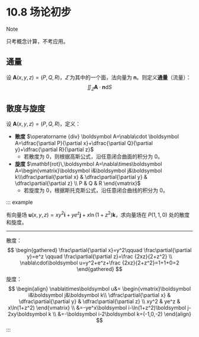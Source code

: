 # 10.8 场论初步

> [!note]
>
> 只考概念计算，不考应用。

## 通量

设 $\boldsymbol A(x,y,z)=(P,Q,R)$，$\varSigma$ 为其中的一个面，法向量为 $\boldsymbol n$。则定义**通量**（流量）： 
$$
\displaystyle\iint_\varSigma\boldsymbol A\cdot\boldsymbol n\mathrm dS
$$

## 散度与旋度

设 $\boldsymbol A(x,y,z)=(P,Q,R)$，定义：

- **散度** $\operatorname {div} \boldsymbol A=\nabla\cdot \boldsymbol A=\dfrac{\partial P}{\partial x}+\dfrac{\partial Q}{\partial y}+\dfrac{\partial R}{\partial z}$
  - 若散度为 $0$，则根据高斯公式，沿任意闭合曲面的积分为 $0$。
- **旋度** $\mathbf{rot}\,\boldsymbol A=\nabla\times\boldsymbol A=\begin{vmatrix}\boldsymbol i&\boldsymbol j&\boldsymbol k\\\dfrac\partial{\partial x} & \dfrac\partial{\partial y} & \dfrac\partial{\partial z} \\
  P & Q & R \end{vmatrix}$
  - 若旋度为 $0$，根据斯托克斯公式，沿任意闭合曲线的积分为 $0$。

::: example

有向量场 $\boldsymbol u(x,y,z)=xy^2\boldsymbol i+ye^z\boldsymbol j+x\ln(1+z^2)\boldsymbol k$，求向量场在 $P(1,1,0)$ 处的散度和旋度。

---

散度：
$$
\begin{gathered}
\frac\partial{\partial x}=y^2\qquad
\frac\partial{\partial y}=e^z \qquad
\frac\partial{\partial z}=\frac {2xz}{2+z^2} \\
\nabla\cdot\boldsymbol u=y^2+e^z+\frac {2xz}{2+z^2}=1+1+0=2
\end{gathered}
$$
旋度：
$$
\begin{align}
\nabla\times\boldsymbol u&=
\begin{vmatrix}\boldsymbol i&\boldsymbol j&\boldsymbol k\\
\dfrac\partial{\partial x} & \dfrac\partial{\partial y} & \dfrac\partial{\partial z} \\
xy^2 & ye^z & x\ln(1+z^2) \end{vmatrix} \\
&=-ye^x\boldsymbol i-\ln(1+z^2)\boldsymbol j-2xy\boldsymbol k \\
&=-\boldsymbol i-2\boldsymbol k=(-1,0,-2)
\end{align}
$$
:::